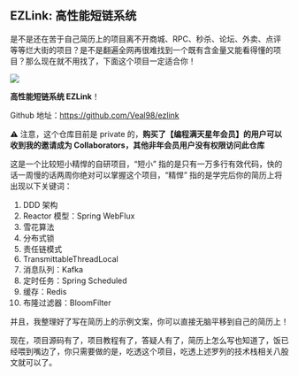 ## EZLink: 高性能短链系统

是不是还在苦于自己简历上的项目离不开商城、RPC、秒杀、论坛、外卖、点评等等烂大街的项目？是不是翻遍全网再很难找到一个既有含金量又能看得懂的项目？那么现在就不用找了，下面这个项目一定适合你！

![](https://cs-wiki.oss-cn-shanghai.aliyuncs.com/ezlink2.jpg)

**高性能短链系统 EZLink**！

Github 地址：https://github.com/Veal98/ezlink

⚠️ 注意，这个仓库目前是 private 的，**购买了【编程满天星年会员】的用户可以收到我的邀请成为 Collaborators，其他非年会员用户没有权限访问此仓库**

这是一个比较短小精悍的自研项目，“短小” 指的是只有一万多行有效代码，快的话一周慢的话两周你绝对可以掌握这个项目，“精悍” 指的是学完后你的简历上将出现以下关键词：

1. DDD 架构
2. Reactor 模型：Spring WebFlux
3. 雪花算法
4. 分布式锁
5. 责任链模式
6. TransmittableThreadLocal
7. 消息队列：Kafka
8. 定时任务：Spring Scheduled
9. 缓存：Redis
10. 布隆过滤器：BloomFilter

并且，我整理好了写在简历上的示例文案，你可以直接无脑平移到自己的简历上！

现在，项目源码有了，项目教程有了，答疑人有了，简历上怎么写也知道了，饭已经喂到嘴边了，你只需要做的是，吃透这个项目，吃透上述罗列的技术栈相关八股文就可以了。
